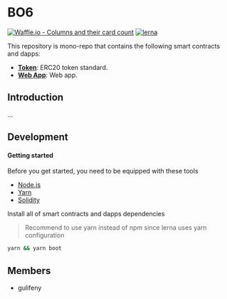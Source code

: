 # BO6
[![Waffle.io - Columns and their card count](https://badge.waffle.io/dropx/bo6.svg?columns=all)](https://waffle.io/dropx/bo6) [![lerna](https://img.shields.io/badge/maintained%20with-lerna-cc00ff.svg)](https://lernajs.io/)

This repository is mono-repo that contains the following smart contracts and dapps:

- **[Token](smart-contracts/token)**: ERC20 token standard.
- **[Web App](dapps/webapp)**: Web app.

## Introduction
...

## Development

#### Getting started
Before you get started, you need to be equipped with these tools
* [Node.js](https://nodejs.org/download/)
* [Yarn](https://yarnpkg.com/en/docs/install)
* [Solidity](http://solidity.readthedocs.io/en/v0.4.24/installing-solidity.html)

Install all of smart contracts and dapps dependencies
> Recommend to use yarn instead of npm since lerna uses yarn configuration
```bash
yarn && yarn boot
```
## Members
* gulifeny 

